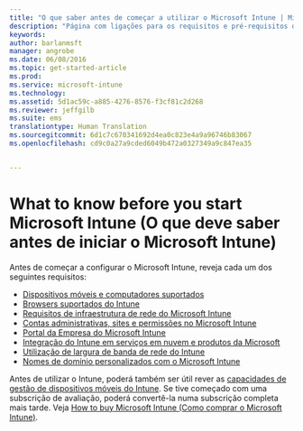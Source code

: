 ```yaml
---
title: "O que saber antes de começar a utilizar o Microsoft Intune | Microsoft Intune"
description: "Página com ligações para os requisitos e pré-requisitos do Intune"
keywords: 
author: barlanmsft
manager: angrobe
ms.date: 06/08/2016
ms.topic: get-started-article
ms.prod: 
ms.service: microsoft-intune
ms.technology: 
ms.assetid: 5d1ac59c-a885-4276-8576-f3cf81c2d268
ms.reviewer: jeffgilb
ms.suite: ems
translationtype: Human Translation
ms.sourcegitcommit: 6d1c7c670341692d4ea0c823e4a9a96746b83067
ms.openlocfilehash: cd9c0a27a9cded6049b472a0327349a9c847ea35


---
```


# What to know before you start Microsoft Intune (O que deve saber antes de iniciar o Microsoft Intune)

Antes de começar a configurar o Microsoft Intune, reveja cada um dos seguintes requisitos:

- [Dispositivos móveis e computadores suportados](supported-mobile-devices-and-computers.md)
- [Browsers suportados do Intune](supported-web-browsers.md)
- [Requisitos de infraestrutura de rede do Microsoft Intune](network-infrastructure-requirements-for-microsoft-intune.md)
- [Contas administrativas, sites e permissões no Microsoft Intune](administrative-accounts-websites-perms.md)
- [Portal da Empresa do Microsoft Intune](microsoft-intune-company-portal.md)
- [Integração do Intune em serviços em nuvem e produtos da Microsoft](integration-with-cloud-services.md)
- [Utilização de largura de banda de rede do Intune](network-bandwidth-use.md)
- [Nomes de domínio personalizados com o Microsoft Intune](domain-names-for-microsoft-intune.md)


Antes de utilizar o Intune, poderá também ser útil rever as [capacidades de gestão de dispositivos móveis do Intune](/intune/get-started/mobile-device-management-capabilities-in-microsoft-intune). Se tive começado com uma subscrição de avaliação, poderá convertê-la numa subscrição completa mais tarde. Veja [How to buy Microsoft Intune (Como comprar o Microsoft Intune)](http://www.microsoft.com/en-us/server-cloud/products/microsoft-intune/Purchasing.aspx).



<!--HONumber=Aug16_HO4-->


